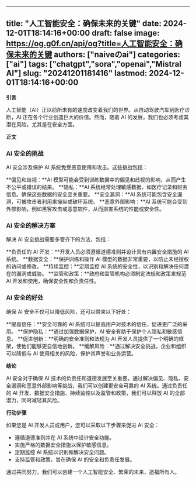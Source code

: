 
---
title: "人工智能安全：确保未来的关键"
date: 2024-12-01T18:14:16+00:00
draft: false
image: https://og.g0f.cn/api/og?title=人工智能安全：确保未来的关键
authors: ["naiveのai"]
categories: ["ai"]
tags: ["chatgpt","sora","openai","Mistral AI"]
slug: "20241201181416"
lastmod: 2024-12-01T18:14:16+00:00
---
**引言**

人工智能（AI）正以前所未有的速度改变着我们的世界。从自动驾驶汽车到医疗诊断，AI 正在各个行业创造巨大的价值。然而，随着 AI 的发展，我们也必须考虑其潜在风险，尤其是在安全方面。

**正文**

### AI 安全的挑战

AI 安全涉及保护 AI 系统免受恶意使用和攻击。这些挑战包括：

**偏见和歧视：**AI 模型可能会受到训练数据中的偏见和歧视的影响，从而产生不公平或错误的结果。
**隐私：**AI 系统经常处理敏感数据，如医疗记录和财务信息。确保这些数据的安全至关重要。
**安全漏洞：**AI 系统可能包含安全漏洞，可被攻击者利用来操纵或破坏系统。
**恶意外部影响：**AI 系统可能会受到外部影响，例如黑客攻击或恶意软件，从而损害系统的性能或安全性。

### AI 安全的解决方案

解决 AI 安全挑战需要多管齐下的方法，包括：

**负责任的 AI 开发：**开发人员必须遵循道德准则并设计具有内置安全措施的 AI 系统。
**数据安全：**保护训练和操作 AI 模型的数据非常重要，以防止未经授权的访问或修改。
**持续监控：**定期监控 AI 系统的安全性，以识别和解决任何潜在的漏洞或威胁。
**监管和政策：**政府和监管机构必须制定法规和政策来规范 AI 开发和使用，确保安全性和负责任性。

### AI 安全的好处

确保 AI 安全不仅可以降低风险，还可以带来以下好处：

**提高信任：**安全可靠的 AI 系统可以提高用户对技术的信任，促进更广泛的采用。
**保护隐私：**通过加强数据保护，AI 安全有助于保护个人隐私和敏感信息。
**促进创新：**明确的安全准则和法规为 AI 开发人员提供了一个明确的框架，使他们能够更自信地创新。
**缓解风险：**通过解决安全挑战，企业和组织可以降低与 AI 使用相关的风险，保护其声誉和业务运营。

**结论**

AI 安全对于确保 AI 技术的负责任和道德发展至关重要。通过解决偏见、隐私、安全漏洞和恶意外部影响等挑战，我们可以创建更安全可靠的 AI 系统。通过负责任的 AI 开发、数据安全措施、持续监控以及监管和政策，我们可以释放 AI 的全部潜力，同时减轻其风险。

**行动步骤**

如果您是 AI 开发人员或用户，您可以采取以下步骤来促进 AI 安全：

* 遵循道德准则并在 AI 系统中设计安全功能。
* 实施严格的数据安全措施以保护敏感信息。
* 定期监控 AI 系统以识别和解决安全问题。
* 支持监管和政策，旨在确保 AI 的安全和负责任发展。

通过共同努力，我们可以创建一个人工智能安全、繁荣的未来，造福所有人。